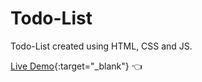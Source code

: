 # Todo-List

Todo-List created using HTML, CSS and JS.  

[Live Demo](https://tylermommsen.github.io/Todo-List/){:target="_blank"} 👈
